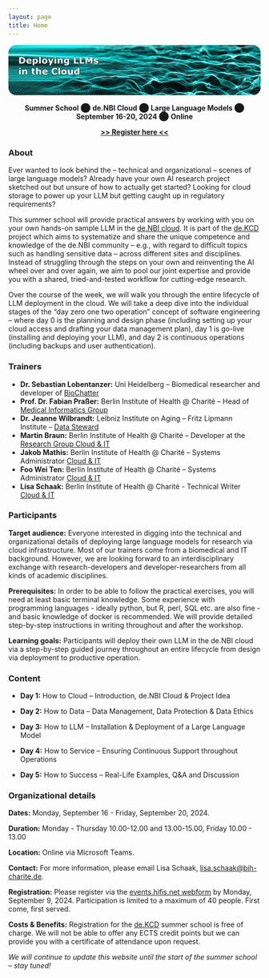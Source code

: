 ```yaml
---
layout: page
title: Home
---
```

<img width="1239" alt=" 'Deploying LLMs in the Cloud' written over an image of computergenerated waves " src="images/3d-abstract-particl.title.png">

<p align="center">
 <b>Summer School</b> ⬤ <b> de.NBI Cloud</b> ⬤ <b> Large Language Models</b> ⬤ <b> September 16-20, 2024</b> ⬤ <b> Online</b> 
</p>

<p align="center">
  <b><a href="https://events.hifis.net/event/1712">>> Register here <<</a></b>
</p>

### About

Ever wanted to look behind the – technical and organizational – scenes of large language models? Already have your own AI research project sketched out but unsure of how to actually get started? Looking for cloud storage to power up your LLM but getting caught up in regulatory requirements?

This summer school will provide practical answers by working with you on your own hands-on sample LLM in the [de.NBI cloud](https://www.denbi.de/cloud). It is part of the [de.KCD](https://datenkompetenz.cloud/) project which aims to systematize and share the unique competence and knowledge of the de.NBI community – e.g., with regard to difficult topics such as handling sensitive data – across different sites and disciplines. Instead of struggling through the steps on your own and reinventing the AI wheel over and over again, we aim to pool our joint expertise and provide you with a shared, tried-and-tested workflow for cutting-edge research.

Over the course of the week, we will walk you through the entire lifecycle of LLM deployment in the cloud. We will take a deep dive into the individual stages of the “day zero one two operation” concept of software engineering – where day 0 is the planning and design phase (including setting up your cloud access and drafting your data management plan), day 1 is go-live (installing and deploying your LLM), and day 2 is continuous operations (including backups and user authentication).


### Trainers

- **Dr. Sebastian Lobentanzer:** Uni Heidelberg – Biomedical researcher and developer of [BioChatter](https://biochatter.org/)
- **Prof. Dr. Fabian Praßer:** Berlin Institute of Health @ Charité – Head of [Medical Informatics Group](https://www.bihealth.org/en/research/research-group/prasser-lab-medical-informatics)
- **Dr. Jeanne Wilbrandt:** Leibniz Institute on Aging – Fritz Lipmann Institute –  [Data Steward](https://www.leibniz-fli.de/research/good-scientific-practice/data-steward-at-fli)
- **Martin Braun:** Berlin Institute of Health @ Charité – Developer at the [Research Group Cloud & IT](https://www.hidih.org/research/health-data)
- **Jakob Mathis:** Berlin Institute of Health @ Charité – Systems Administrator [Cloud & IT](https://www.hidih.org/research/health-data)
- **Foo Wei Ten:** Berlin Institute of Health @ Charité – Systems Administrator [Cloud & IT](https://www.hidih.org/research/health-data)
- **Lisa Schaak:** Berlin Institute of Health @ Charité - Technical Writer [Cloud & IT](https://www.hidih.org/research/health-data)


### Participants

**Target audience:** Everyone interested in digging into the technical and organizational details of deploying large language models for research via cloud infrastructure. Most of our trainers come from a biomedical and IT background. However, we are looking forward to an interdisciplinary exchange with research-developers and developer-researchers from all kinds of academic disciplines.

**Prerequisites:**  In order to be able to follow the practical exercises, you will need at least basic terminal knowledge. Some experience with programming languages - ideally python, but R, perl, SQL etc. are also fine - and basic knowledge of docker is recommended. We will provide detailed step-by-step instructions in writing throughout and after the workshop.

**Learning goals:** Participants will deploy their own LLM in the de.NBI cloud via a step-by-step guided journey throughout an entire lifecycle from design via deployment to productive operation.

### Content

- **Day 1:** How to Cloud – Introduction, de.NBI Cloud & Project Idea  
    
- **Day 2:** How to Data – Data Management, Data Protection & Data Ethics  
  
- **Day 3:** How to LLM – Installation & Deployment of a Large Language Model 
    
- **Day 4:** How to Service  – Ensuring Continuous Support throughout Operations  
  
- **Day 5:** How to Success –  Real-Life Examples, Q&A and Discussion  

  
### Organizational details

**Dates:** Monday, September 16 - Friday, September 20, 2024.

**Duration:** Monday - Thursday 10.00-12.00 and 13.00-15.00, Friday 10.00 - 13.00

**Location:** Online via Microsoft Teams.

**Contact:** For more information, please email Lisa Schaak, [lisa.schaak@bih-charite.de](mailto:lisa.schaak@bih-charite.de).

**Registration:** Please register via the [events.hifis.net webform](https://events.hifis.net/event/1712) by Monday, September 9, 2024. Participation is limited to a maximum of 40 people. First come, first served. 

**Costs & Benefits:** Registration for the [de.KCD](https://datenkompetenz.cloud/) summer school is free of charge. We will not be able to offer any ECTS credit points but we can provide you with a certificate of attendance upon request. 


*We will continue to update this website until the start of the summer school – stay tuned!*
